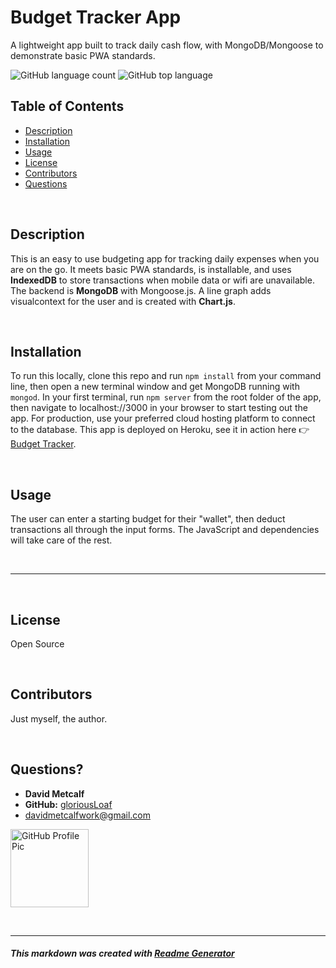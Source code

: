 # Budget Tracker App
A lightweight app built to track daily cash flow, with MongoDB/Mongoose to demonstrate basic PWA standards.

![GitHub language count](https://img.shields.io/github/languages/count/gloriousLoaf/Budget-Tracker)
![GitHub top language](https://img.shields.io/github/languages/top/gloriousLoaf/Budget-Tracker)

## Table of Contents
* [Description](#-description)
* [Installation](#-installation)
* [Usage](#-usage)
* [License](#-license)
* [Contributors](#-contributors)
* [Questions](#-questions)
<p>&nbsp;</p>

## Description
This is an easy to use budgeting app for tracking daily expenses when you are on the go. It meets basic PWA standards, is installable, and uses **IndexedDB** to store transactions when mobile data or wifi are unavailable. The backend is **MongoDB** with Mongoose.js. A line graph adds visualcontext for the user and is created with **Chart.js**.
<p>&nbsp;</p>

## Installation
To run this locally, clone this repo and run ``` npm install ``` from your command line, then open a new terminal window and get MongoDB running with ``` mongod ```. In your first terminal, run ``` npm server ``` from the root folder of the app, then navigate to localhost://3000 in your browser to start testing out the app. For production, use your preferred cloud hosting platform to connect to the database. This app is deployed on Heroku, see it in action here 👉 [Budget Tracker](https://budget-tracker-mongodb.herokuapp.com/).
<p>&nbsp;</p>

## Usage
The user can enter a starting budget for their "wallet", then deduct transactions all through the input forms. The JavaScript and dependencies will take care of the rest.
<p>&nbsp;</p>

---
<p>&nbsp;</p>

## License
Open Source
<p>&nbsp;</p>

## Contributors
Just myself, the author.
<p>&nbsp;</p>

## Questions?
  * **David Metcalf**
  * **GitHub:** [gloriousLoaf](https://github.com/gloriousLoaf)
  * <davidmetcalfwork@gmail.com>

<img src="https://github.com/gloriousLoaf.png" alt="GitHub Profile Pic" width="125" height="125">
<p>&nbsp;</p>

---

##### This markdown was created with [Readme Generator](https://github.com/gloriousLoaf/Readme-Generator)
